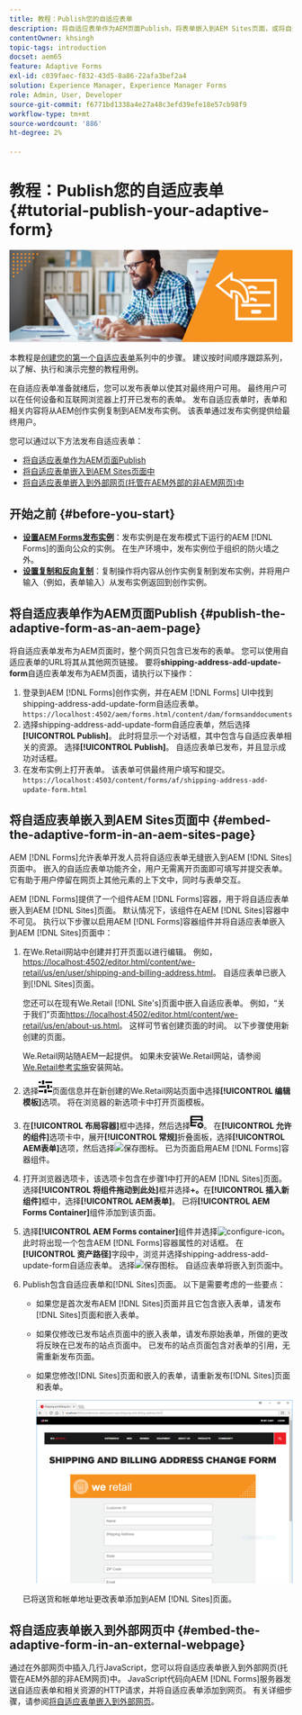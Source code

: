 ```yaml
---
title: 教程：Publish您的自适应表单
description: 将自适应表单作为AEM页面Publish，将表单嵌入到AEM Sites页面，或将自适应表单嵌入到外部网页中
contentOwner: khsingh
topic-tags: introduction
docset: aem65
feature: Adaptive Forms
exl-id: c039faec-f832-43d5-8a86-22afa3bef2a4
solution: Experience Manager, Experience Manager Forms
role: Admin, User, Developer
source-git-commit: f6771bd1338a4e27a48c3efd39efe18e57cb98f9
workflow-type: tm+mt
source-wordcount: '886'
ht-degree: 2%

---
```


# 教程：Publish您的自适应表单 {#tutorial-publish-your-adaptive-form}

![主页图像](do-not-localize/13-publish-your-adaptive-form-small.png)

本教程是[创建您的第一个自适应表单](https://helpx.adobe.com/cn/experience-manager/6-3/forms/using/create-your-first-adaptive-form.html)系列中的步骤。 建议按时间顺序跟踪系列，以了解、执行和演示完整的教程用例。

在自适应表单准备就绪后，您可以发布表单以使其对最终用户可用。 最终用户可以在任何设备和互联网浏览器上打开已发布的表单。 发布自适应表单时，表单和相关内容将从AEM创作实例复制到AEM发布实例。 该表单通过发布实例提供给最终用户。

您可以通过以下方法发布自适应表单：

* [将自适应表单作为AEM页面Publish](../../forms/using/publish-your-adaptive-form.md#publish-the-adaptive-form-as-an-aem-page)
* [将自适应表单嵌入到AEM Sites页面中](#embed-the-adaptive-form-in-an-aem-sites-page)
* [将自适应表单嵌入到外部网页(托管在AEM外部的非AEM网页)中](../../forms/using/publish-your-adaptive-form.md)

## 开始之前 {#before-you-start}

* **[设置AEM Forms发布实例](https://helpx.adobe.com/cn/experience-manager/6-3/forms/using/installing-configuring-aem-forms-osgi.html)**：发布实例是在发布模式下运行的AEM [!DNL Forms]的面向公众的实例。 在生产环境中，发布实例位于组织的防火墙之外。
* **[设置复制和反向复制](https://helpx.adobe.com/experience-manager/6-3/help/sites-deploying/replication.html)**：复制操作将内容从创作实例复制到发布实例，并将用户输入（例如，表单输入）从发布实例返回到创作实例。

## 将自适应表单作为AEM页面Publish {#publish-the-adaptive-form-as-an-aem-page}

将自适应表单发布为AEM页面时，整个网页只包含已发布的表单。 您可以使用自适应表单的URL将其从其他网页链接。 要将&#x200B;**shipping-address-add-update-form**&#x200B;自适应表单发布为AEM页面，请执行以下操作：

1. 登录到AEM [!DNL Forms]创作实例，并在AEM [!DNL Forms] UI中找到shipping-address-add-update-form自适应表单。
   `https://localhost:4502/aem/forms.html/content/dam/formsanddocuments`
1. 选择shipping-address-add-update-form自适应表单，然后选择&#x200B;**[!UICONTROL Publish]**。 此时将显示一个对话框，其中包含与自适应表单相关的资源。 选择&#x200B;**[!UICONTROL Publish]**。 自适应表单已发布，并且显示成功对话框。
1. 在发布实例上打开表单。 该表单可供最终用户填写和提交。
   `https://localhost:4503/content/forms/af/shipping-address-add-update-form.html`

## 将自适应表单嵌入到AEM Sites页面中 {#embed-the-adaptive-form-in-an-aem-sites-page}

AEM [!DNL Forms]允许表单开发人员将自适应表单无缝嵌入到AEM [!DNL Sites]页面中。 嵌入的自适应表单功能齐全，用户无需离开页面即可填写并提交表单。它有助于用户停留在网页上其他元素的上下文中，同时与表单交互。

AEM [!DNL Forms]提供了一个组件AEM [!DNL Forms]容器，用于将自适应表单嵌入到AEM [!DNL Sites]页面。 默认情况下，该组件在AEM [!DNL Sites]容器中不可见。 执行以下步骤以启用AEM [!DNL Forms]容器组件并将自适应表单嵌入到AEM [!DNL Sites]页面中：

1. 在We.Retail网站中创建并打开页面以进行编辑。 例如，[https://localhost:4502/editor.html/content/we-retail/us/en/user/shipping-and-billing-address.html](https://localhost:4502/editor.html/content/we-retail/us/en/user/shipping-and-billing-address.html)。 自适应表单已嵌入到[!DNL Sites]页面。

   您还可以在现有We.Retail [!DNL Site's]页面中嵌入自适应表单。 例如，“关于我们”页面[https://localhost:4502/editor.html/content/we-retail/us/en/about-us.html](https://localhost:4502/editor.html/content/we-retail/us/en/about-us.html)。 这样可节省创建页面的时间。 以下步骤使用新创建的页面。

   We.Retail网站随AEM一起提供。 如果未安装We.Retail网站，请参阅[We.Retail参考实施](https://helpx.adobe.com/experience-manager/6-3/help/sites-developing/we-retail.html)安装网站。

1. 选择![属性](assets/properties.png)页面信息并在新创建的We.Retail网站页面中选择&#x200B;**[!UICONTROL 编辑模板]**&#x200B;选项。 将在浏览器的新选项卡中打开页面模板。
1. 在&#x200B;**[!UICONTROL 布局容器]**&#x200B;框中选择，然后选择![馈送管理](assets/feedmanagement.png)。 在&#x200B;**[!UICONTROL 允许的组件]**&#x200B;选项卡中，展开&#x200B;**[!UICONTROL 常规]**&#x200B;折叠面板，选择&#x200B;**[!UICONTROL AEM表单]**&#x200B;选项，然后选择![保存图标](assets/save_icon.svg)。 已为页面启用AEM [!DNL Forms]容器组件。

1. 打开浏览器选项卡，该选项卡包含在步骤1中打开的AEM [!DNL Sites]页面。 选择&#x200B;**[!UICONTROL 将组件拖动到此处]**&#x200B;框并选择&#x200B;**+。**&#x200B;在&#x200B;**[!UICONTROL 插入新组件]**&#x200B;框中，选择&#x200B;**[!UICONTROL AEM表单]**。 已将&#x200B;**[!UICONTROL AEM Forms Container]**&#x200B;组件添加到该页面。
1. 选择&#x200B;**[!UICONTROL AEM Forms container]**&#x200B;组件并选择![configure-icon](assets/configure-icon.svg)。 此时将出现一个包含AEM [!DNL Forms]容器属性的对话框。 在&#x200B;**[!UICONTROL 资产路径]**&#x200B;字段中，浏览并选择shipping-address-add-update-form自适应表单。 选择![保存图标](assets/save_icon.svg)。 自适应表单将嵌入到页面中。
1. Publish包含自适应表单和[!DNL Sites]页面。 以下是需要考虑的一些要点：

   * 如果您是首次发布AEM [!DNL Sites]页面并且它包含嵌入表单，请发布[!DNL Sites]页面和嵌入表单。
   * 如果仅修改已发布站点页面中的嵌入表单，请发布原始表单，所做的更改将反映在已发布的站点页面中。 已发布的站点页面包含对表单的引用，无需重新发布页面。
   * 如果您修改[!DNL Sites]页面和嵌入的表单，请重新发布[!DNL Sites]页面和表单。

     ![embed-in-aem-sites](assets/embed-in-aem-sites.png)

   已将送货和帐单地址更改表单添加到AEM [!DNL Sites]页面。

## 将自适应表单嵌入到外部网页中 {#embed-the-adaptive-form-in-an-external-webpage}

通过在外部网页中插入几行JavaScript，您可以将自适应表单嵌入到外部网页(托管在AEM外部的非AEM网页)中。 JavaScript代码向AEM [!DNL Forms]服务器发送自适应表单和相关资源的HTTP请求，并将自适应表单添加到网页。 有关详细步骤，请参阅[将自适应表单嵌入到外部网页](/help/forms/using/embed-adaptive-form-external-web-page.md)。
